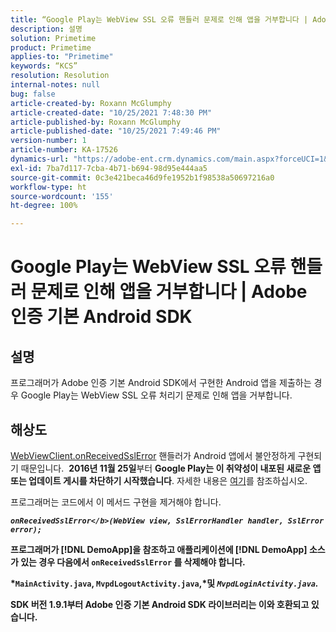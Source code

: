 ```yaml
---
title: “Google Play는 WebView SSL 오류 핸들러 문제로 인해 앱을 거부합니다 | Adobe 인증 기본 Android SDK”
description: 설명
solution: Primetime
product: Primetime
applies-to: "Primetime"
keywords: “KCS”
resolution: Resolution
internal-notes: null
bug: false
article-created-by: Roxann McGlumphy
article-created-date: "10/25/2021 7:48:30 PM"
article-published-by: Roxann McGlumphy
article-published-date: "10/25/2021 7:49:46 PM"
version-number: 1
article-number: KA-17526
dynamics-url: "https://adobe-ent.crm.dynamics.com/main.aspx?forceUCI=1&pagetype=entityrecord&etn=knowledgearticle&id=cd131085-cc35-ec11-b6e6-000d3a3485ea"
exl-id: 7ba7d117-7cba-4b71-b694-98d95e444aa5
source-git-commit: 0c3e421beca46d9fe1952b1f98538a50697216a0
workflow-type: ht
source-wordcount: '155'
ht-degree: 100%

---
```


# Google Play는 WebView SSL 오류 핸들러 문제로 인해 앱을 거부합니다 | Adobe 인증 기본 Android SDK

## 설명

프로그래머가 Adobe 인증 기본 Android SDK에서 구현한 Android 앱을 제출하는 경우 Google Play는 WebView SSL 오류 처리기 문제로 인해 앱을 거부합니다.

## 해상도


[ WebViewClient.onReceivedSslError](https://developer.android.com/reference/android/webkit/WebViewClient.html#onReceivedSslError%28android.webkit.WebView,%20android.webkit.SslErrorHandler,%20android.net.http.SslError%29) 핸들러가 Android 앱에서 불안정하게 구현되기 때문입니다. <b></b> <b>2016년 11월 25일</b>부터 <b>Google Play는 이 취약성이 내포된 새로운 앱 또는 업데이트 게시를 차단하기 시작했습니다</b>. 자세한 내용은 [여기](https://support.google.com/faqs/answer/7071387?hl=en)를 참조하십시오.

프로그래머는 코드에서 이 메서드 구현을 제거해야 합니다.

<b>*`onReceivedSslError</b>(WebView view, SslErrorHandler handler, SslError error);`*

프로그래머가 [!DNL DemoApp]을 참조하고 애플리케이션에 [!DNL DemoApp] 소스가 있는 경우 다음에서 <b>`onReceivedSslError` </b>를 삭제해야 합니다.

*`MainActivity.java`, `MvpdLogoutActivity.java`,*및 *`MvpdLoginActivity.java`.*

SDK 버전 1.9.1부터 Adobe 인증 기본 Android SDK 라이브러리는 이와 호환되고 있습니다.
